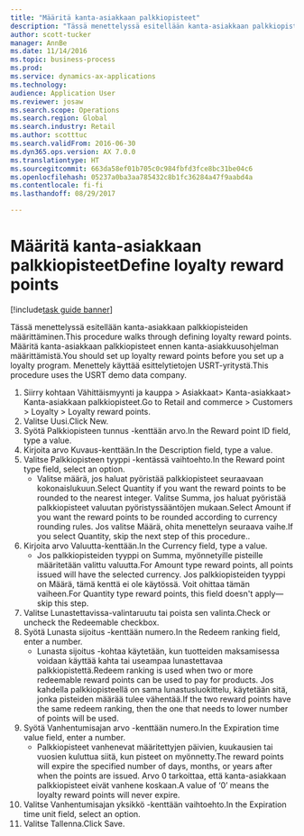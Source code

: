 ```yaml
--- 
title: "Määritä kanta-asiakkaan palkkiopisteet"
description: "Tässä menettelyssä esitellään kanta-asiakkaan palkkiopisteiden määrittäminen."
author: scott-tucker
manager: AnnBe
ms.date: 11/14/2016
ms.topic: business-process
ms.prod: 
ms.service: dynamics-ax-applications
ms.technology: 
audience: Application User
ms.reviewer: josaw
ms.search.scope: Operations
ms.search.region: Global
ms.search.industry: Retail
ms.author: scotttuc
ms.search.validFrom: 2016-06-30
ms.dyn365.ops.version: AX 7.0.0
ms.translationtype: HT
ms.sourcegitcommit: 663da58ef01b705c0c984fbfd3fce8bc31be04c6
ms.openlocfilehash: 05237a0ba3aa785432c8b1fc36284a47f9aabd4a
ms.contentlocale: fi-fi
ms.lasthandoff: 08/29/2017

---
```

# <a name="define-loyalty-reward-points"></a><span data-ttu-id="92274-103">Määritä kanta-asiakkaan palkkiopisteet</span><span class="sxs-lookup"><span data-stu-id="92274-103">Define loyalty reward points</span></span>

[!include[task guide banner](../includes/task-guide-banner.md)]

<span data-ttu-id="92274-104">Tässä menettelyssä esitellään kanta-asiakkaan palkkiopisteiden määrittäminen.</span><span class="sxs-lookup"><span data-stu-id="92274-104">This procedure walks through defining loyalty reward points.</span></span> <span data-ttu-id="92274-105">Määritä kanta-asiakkaan palkkiopisteet ennen kanta-asiakkuusohjelman määrittämistä.</span><span class="sxs-lookup"><span data-stu-id="92274-105">You should set up loyalty reward points before you set up a loyalty program.</span></span> <span data-ttu-id="92274-106">Menettely käyttää esittelytietojen USRT-yritystä.</span><span class="sxs-lookup"><span data-stu-id="92274-106">This procedure uses the USRT demo data company.</span></span>

1. <span data-ttu-id="92274-107">Siirry kohtaan Vähittäismyynti ja kauppa > Asiakkaat> Kanta-asiakkaat> Kanta-asiakkaan palkkiopisteet.</span><span class="sxs-lookup"><span data-stu-id="92274-107">Go to Retail and commerce > Customers > Loyalty > Loyalty reward points.</span></span>
2. <span data-ttu-id="92274-108">Valitse Uusi.</span><span class="sxs-lookup"><span data-stu-id="92274-108">Click New.</span></span>
3. <span data-ttu-id="92274-109">Syötä Palkkiopisteen tunnus -kenttään arvo.</span><span class="sxs-lookup"><span data-stu-id="92274-109">In the Reward point ID field, type a value.</span></span>
4. <span data-ttu-id="92274-110">Kirjoita arvo Kuvaus-kenttään.</span><span class="sxs-lookup"><span data-stu-id="92274-110">In the Description field, type a value.</span></span>
5. <span data-ttu-id="92274-111">Valitse Palkkiopisteen tyyppi -kentässä vaihtoehto.</span><span class="sxs-lookup"><span data-stu-id="92274-111">In the Reward point type field, select an option.</span></span>
    * <span data-ttu-id="92274-112">Valitse määrä, jos haluat pyöristää palkkiopisteet seuraavaan kokonaislukuun.</span><span class="sxs-lookup"><span data-stu-id="92274-112">Select Quantity if you want the reward points to be rounded to the nearest integer.</span></span> <span data-ttu-id="92274-113">Valitse Summa, jos haluat pyöristää palkkiopisteet valuutan pyöristyssääntöjen mukaan.</span><span class="sxs-lookup"><span data-stu-id="92274-113">Select Amount if you want the reward points to be rounded according to currency rounding rules.</span></span> <span data-ttu-id="92274-114">Jos valitse Määrä, ohita menettelyn seuraava vaihe.</span><span class="sxs-lookup"><span data-stu-id="92274-114">If you select Quantity, skip the next step of this procedure..</span></span>  
6. <span data-ttu-id="92274-115">Kirjoita arvo Valuutta-kenttään.</span><span class="sxs-lookup"><span data-stu-id="92274-115">In the Currency field, type a value.</span></span>
    * <span data-ttu-id="92274-116">Jos palkkiopisteiden tyyppi on Summa, myönnetyille pisteille määritetään valittu valuutta.</span><span class="sxs-lookup"><span data-stu-id="92274-116">For Amount type reward points, all points issued will have the selected currency.</span></span> <span data-ttu-id="92274-117">Jos palkkiopisteiden tyyppi on Määrä, tämä kenttä ei ole käytössä. Voit ohittaa tämän vaiheen.</span><span class="sxs-lookup"><span data-stu-id="92274-117">For Quantity type reward points, this field doesn't apply—skip this step.</span></span>  
7. <span data-ttu-id="92274-118">Valitse Lunastettavissa-valintaruutu tai poista sen valinta.</span><span class="sxs-lookup"><span data-stu-id="92274-118">Check or uncheck the Redeemable checkbox.</span></span>
8. <span data-ttu-id="92274-119">Syötä Lunasta sijoitus -kenttään numero.</span><span class="sxs-lookup"><span data-stu-id="92274-119">In the Redeem ranking field, enter a number.</span></span>
    * <span data-ttu-id="92274-120">Lunasta sijoitus -kohtaa käytetään, kun tuotteiden maksamisessa voidaan käyttää kahta tai useampaa lunastettavaa palkkiopistettä.</span><span class="sxs-lookup"><span data-stu-id="92274-120">Redeem ranking is used when two or more redeemable reward points can be used to pay for products.</span></span> <span data-ttu-id="92274-121">Jos kahdella palkkiopisteellä on sama lunastusluokittelu, käytetään sitä, jonka pisteiden määrää tulee vähentää.</span><span class="sxs-lookup"><span data-stu-id="92274-121">If the two reward points have the same redeem ranking, then the one that needs to lower number of points will be used.</span></span>  
9. <span data-ttu-id="92274-122">Syötä Vanhentumisajan arvo -kenttään numero.</span><span class="sxs-lookup"><span data-stu-id="92274-122">In the Expiration time value field, enter a number.</span></span>
    * <span data-ttu-id="92274-123">Palkkiopisteet vanhenevat määritettyjen päivien, kuukausien tai vuosien kuluttua siitä, kun pisteet on myönnetty.</span><span class="sxs-lookup"><span data-stu-id="92274-123">The reward points will expire the specified number of days, months, or years after when the points are issued.</span></span> <span data-ttu-id="92274-124">Arvo 0 tarkoittaa, että kanta-asiakkaan palkkiopisteet eivät vanhene koskaan.</span><span class="sxs-lookup"><span data-stu-id="92274-124">A value of ‘0’ means the loyalty reward points will never expire.</span></span>  
10. <span data-ttu-id="92274-125">Valitse Vanhentumisajan yksikkö -kenttään vaihtoehto.</span><span class="sxs-lookup"><span data-stu-id="92274-125">In the Expiration time unit field, select an option.</span></span>
11. <span data-ttu-id="92274-126">Valitse Tallenna.</span><span class="sxs-lookup"><span data-stu-id="92274-126">Click Save.</span></span>



